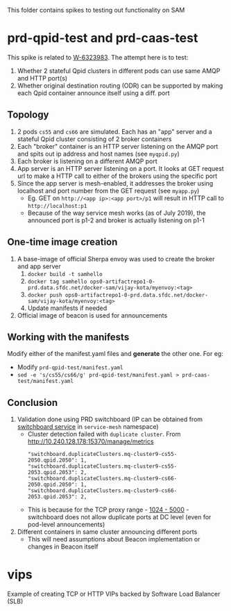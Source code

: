 This folder contains spikes to testing out functionality on SAM

# prd-qpid-test and prd-caas-test
This spike is related to [W-6323983](https://gus.lightning.force.com/a07B0000007IlQzIAK). The attempt here is to test:
1. Whether 2 stateful Qpid clusters in different pods can use same AMQP and HTTP port(s)
1. Whether original destination routing (ODR) can be supported by making each Qpid container announce itself using a diff. port

## Topology
1. 2 pods `cs55` and `cs66` are simulated. Each has an "app" server and a stateful Qpid cluster consisting of 2 broker containers
1. Each "broker" container is an HTTP server listening on the AMQP port and spits out ip address and host names (see `myqpid.py`)
1. Each broker is listening on a different AMQP port
1. App server is an HTTP server listening on a port. It looks at GET request url to make a HTTP call to either of the brokers using the specific port
1. Since the app server is mesh-enabled, it addresses the broker using localhost and port number from the GET request (see `myapp.py`)
   * Eg. GET on `http://<app ip>:<app port>/p1` will result in HTTP call to `http://localhost:p1`
   * Because of the way service mesh works (as of July 2019), the announced port is p1-2 and broker is actually listening on p1-1

## One-time image creation
1. A base-image of official Sherpa envoy was used to create the broker and app server
   1. `docker build -t samhello`
   1. `docker tag samhello ops0-artifactrepo1-0-prd.data.sfdc.net/docker-sam/vijay-kota/myenvoy:<tag>`
   1. `docker push ops0-artifactrepo1-0-prd.data.sfdc.net/docker-sam/vijay-kota/myenvoy:<tag>`
   1. Update manifests if needed
1. Official image of beacon is used for announcements

## Working with the manifests
Modify either of the manifest.yaml files and __generate__ the other one. For eg:
* Modify `prd-qpid-test/manifest.yaml`
* `sed -e 's/cs55/cs66/g' prd-qpid-test/manifest.yaml > prd-caas-test/manifest.yaml`

## Conclusion
1. Validation done using PRD switchboard (IP can be obtained from [switchboard service](http://dashboard-prd-sam.csc-sam.prd-sam.prd.slb.sfdc.net/#!/service/service-mesh/switchboard?namespace=service-mesh) in `service-mesh` namespace)
   * Cluster detection failed with `duplicate cluster`. From http://10.240.128.178:15370/manage/metrics 
     ```
     "switchboard.duplicateClusters.mq-cluster9-cs55-2050.qpid.2050": 1,
     "switchboard.duplicateClusters.mq-cluster9-cs55-2053.qpid.2053": 2,
     "switchboard.duplicateClusters.mq-cluster9-cs66-2050.qpid.2050": 1,
     "switchboard.duplicateClusters.mq-cluster9-cs66-2053.qpid.2053": 2,
     ```
   * This is because for the TCP proxy range - [1024 - 5000](https://git.soma.salesforce.com/servicelibs/switchboard/blob/71c8717eb3b01641af6ff9ad87a75a9fa00ebb16/switchboard/src/main/java/com/salesforce/mesh/switchboard/api/ClusterType.java#L23) - switchboard does not allow duplicate ports at DC level (even for pod-level announcements)
1. Different containers in same cluster announcing different ports
   * This will need assumptions about Beacon implementation or changes in Beacon itself

# vips
Example of creating TCP or HTTP VIPs backed by Software Load Balancer (SLB)
